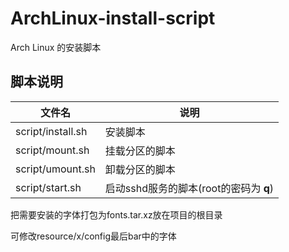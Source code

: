 # ArchLinux-install-script
Arch Linux 的安装脚本

## 脚本说明

| 文件名 | 说明 |
| -------|------|
| script/install.sh | 安装脚本 |
| script/mount.sh | 挂载分区的脚本 |
| script/umount.sh | 卸载分区的脚本 |
| script/start.sh | 启动sshd服务的脚本(root的密码为 **q**) |

把需要安装的字体打包为fonts.tar.xz放在项目的根目录

可修改resource/x/config最后bar中的字体
